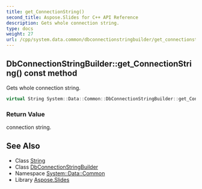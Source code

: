 ```yaml
---
title: get_ConnectionString()
second_title: Aspose.Slides for C++ API Reference
description: Gets whole connection string.
type: docs
weight: 27
url: /cpp/system.data.common/dbconnectionstringbuilder/get_connectionstring/
---
```

## DbConnectionStringBuilder::get_ConnectionString() const method


Gets whole connection string.

```cpp
virtual String System::Data::Common::DbConnectionStringBuilder::get_ConnectionString() const
```


### Return Value

connection string.

## See Also

* Class [String](../../system/string/)
* Class [DbConnectionStringBuilder](./)
* Namespace [System::Data::Common](../)
* Library [Aspose.Slides](../../)